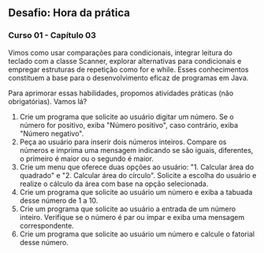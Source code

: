 ## Desafio: Hora da prática

### Curso 01 - Capítulo 03

Vimos como usar comparações para condicionais, integrar leitura do teclado com a classe Scanner, explorar alternativas para condicionais e empregar estruturas de repetição como for e while. Esses conhecimentos constituem a base para o desenvolvimento eficaz de programas em Java.

Para aprimorar essas habilidades, propomos atividades práticas (não obrigatórias). Vamos lá?

1. Crie um programa que solicite ao usuário digitar um número. Se o número for positivo, exiba "Número positivo", caso contrário, exiba "Número negativo".
2. Peça ao usuário para inserir dois números inteiros. Compare os números e imprima uma mensagem indicando se são iguais, diferentes, o primeiro é maior ou o segundo é maior.
3. Crie um menu que oferece duas opções ao usuário: "1. Calcular área do quadrado" e "2. Calcular área do círculo". Solicite a escolha do usuário e realize o cálculo da área com base na opção selecionada.
4. Crie um programa que solicite ao usuário um número e exiba a tabuada desse número de 1 a 10.
5. Crie um programa que solicite ao usuário a entrada de um número inteiro. Verifique se o número é par ou ímpar e exiba uma mensagem correspondente.
6. Crie um programa que solicite ao usuário um número e calcule o fatorial desse número.